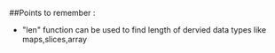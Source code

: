 ##Points to remember : 
- "len" function can be used to find length of dervied data types like maps,slices,array

